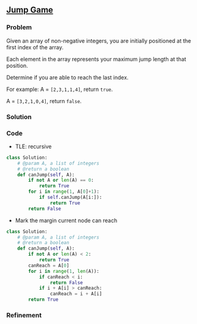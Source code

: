 ## [Jump Game](https://leetcode.com/problems/jump-game/)

### Problem

 Given an array of non-negative integers, you are initially positioned at the first index of the array.

Each element in the array represents your maximum jump length at that position.

Determine if you are able to reach the last index.

For example:
A = `[2,3,1,1,4]`, return `true`.

A = `[3,2,1,0,4]`, return `false`. 

### Solution


### Code

- TLE: recursive

``` Python
class Solution:
    # @param A, a list of integers
    # @return a boolean
    def canJump(self, A):
        if not A or len(A) == 0:
            return True
        for i in range(1, A[0]+1):
            if self.canJump(A[i:]):
                return True
        return False
```

- Mark the margin current node can reach

``` Python
class Solution:
    # @param A, a list of integers
    # @return a boolean
    def canJump(self, A):
        if not A or len(A) < 2:
            return True
        canReach = A[0]
        for i in range(1, len(A)):
            if canReach < i:
                return False
            if i + A[i] > canReach:
                canReach = i + A[i]
        return True
```

### Refinement
